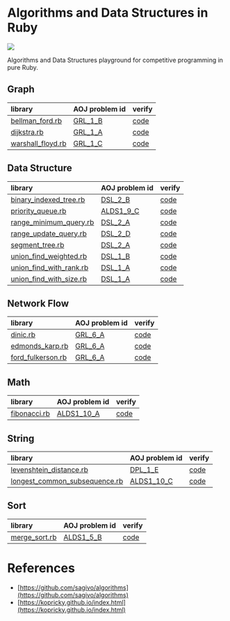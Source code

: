 # Algorithms and Data Structures in Ruby

![](https://github.com/9sako6/ruby-datastructures-algorithms/workflows/verify%20libraries/badge.svg)

Algorithms and Data Structures playground for competitive programming in pure Ruby.
## Graph
| library | AOJ problem id | verify |
| :---- | :---- | :---- |
|[bellman_ford.rb](https://github.com/9sako6/ruby-datastructures-algorithms/blob/master/lib/bellman_ford.rb)|[GRL_1_B](https://onlinejudge.u-aizu.ac.jp/problems/GRL_1_B)|[code](https://github.com/9sako6/ruby-datastructures-algorithms/blob/master/spec/aoj_solver/bellman_ford.rb)|
|[dijkstra.rb](https://github.com/9sako6/ruby-datastructures-algorithms/blob/master/lib/dijkstra.rb)|[GRL_1_A](https://onlinejudge.u-aizu.ac.jp/courses/library/5/GRL/1/GRL_1_A)|[code](https://github.com/9sako6/ruby-datastructures-algorithms/blob/master/spec/aoj_solver/dijkstra.rb)|
|[warshall_floyd.rb](https://github.com/9sako6/ruby-datastructures-algorithms/blob/master/lib/warshall_floyd.rb)|[GRL_1_C](https://onlinejudge.u-aizu.ac.jp/courses/library/5/GRL/1/GRL_1_C)|[code](https://github.com/9sako6/ruby-datastructures-algorithms/blob/master/spec/aoj_solver/warshall_floyd.rb)|
## Data Structure
| library | AOJ problem id | verify |
| :---- | :---- | :---- |
|[binary_indexed_tree.rb](https://github.com/9sako6/ruby-datastructures-algorithms/blob/master/lib/binary_indexed_tree.rb)|[DSL_2_B](https://onlinejudge.u-aizu.ac.jp/problems/DSL_2_B)|[code](https://github.com/9sako6/ruby-datastructures-algorithms/blob/master/spec/aoj_solver/binary_indexed_tree.rb)|
|[priority_queue.rb](https://github.com/9sako6/ruby-datastructures-algorithms/blob/master/lib/priority_queue.rb)|[ALDS1_9_C](https://onlinejudge.u-aizu.ac.jp/problems/ALDS1_9_C)|[code](https://github.com/9sako6/ruby-datastructures-algorithms/blob/master/spec/aoj_solver/priority_queue.rb)|
|[range_minimum_query.rb](https://github.com/9sako6/ruby-datastructures-algorithms/blob/master/lib/range_minimum_query.rb)|[DSL_2_A](https://onlinejudge.u-aizu.ac.jp/courses/library/3/DSL/1/DSL_2_A)|[code](https://github.com/9sako6/ruby-datastructures-algorithms/blob/master/spec/aoj_solver/range_minimum_query.rb)|
|[range_update_query.rb](https://github.com/9sako6/ruby-datastructures-algorithms/blob/master/lib/range_update_query.rb)|[DSL_2_D](https://onlinejudge.u-aizu.ac.jp/courses/library/3/DSL/1/DSL_2_D)|[code](https://github.com/9sako6/ruby-datastructures-algorithms/blob/master/spec/aoj_solver/range_update_query.rb)|
|[segment_tree.rb](https://github.com/9sako6/ruby-datastructures-algorithms/blob/master/lib/segment_tree.rb)|[DSL_2_A](https://onlinejudge.u-aizu.ac.jp/courses/library/3/DSL/1/DSL_2_A)|[code](https://github.com/9sako6/ruby-datastructures-algorithms/blob/master/spec/aoj_solver/segment_tree.rb)|
|[union_find_weighted.rb](https://github.com/9sako6/ruby-datastructures-algorithms/blob/master/lib/union_find_weighted.rb)|[DSL_1_B](https://onlinejudge.u-aizu.ac.jp/courses/library/3/DSL/1/DSL_1_B)|[code](https://github.com/9sako6/ruby-datastructures-algorithms/blob/master/spec/aoj_solver/union_find_weighted.rb)|
|[union_find_with_rank.rb](https://github.com/9sako6/ruby-datastructures-algorithms/blob/master/lib/union_find_with_rank.rb)|[DSL_1_A](https://onlinejudge.u-aizu.ac.jp/courses/library/3/DSL/1/DSL_1_A)|[code](https://github.com/9sako6/ruby-datastructures-algorithms/blob/master/spec/aoj_solver/union_find_with_rank.rb)|
|[union_find_with_size.rb](https://github.com/9sako6/ruby-datastructures-algorithms/blob/master/lib/union_find_with_size.rb)|[DSL_1_A](https://onlinejudge.u-aizu.ac.jp/courses/library/3/DSL/1/DSL_1_A)|[code](https://github.com/9sako6/ruby-datastructures-algorithms/blob/master/spec/aoj_solver/union_find_with_size.rb)|
## Network Flow
| library | AOJ problem id | verify |
| :---- | :---- | :---- |
|[dinic.rb](https://github.com/9sako6/ruby-datastructures-algorithms/blob/master/lib/dinic.rb)|[GRL_6_A](https://onlinejudge.u-aizu.ac.jp/problems/GRL_6_A)|[code](https://github.com/9sako6/ruby-datastructures-algorithms/blob/master/spec/aoj_solver/dinic.rb)|
|[edmonds_karp.rb](https://github.com/9sako6/ruby-datastructures-algorithms/blob/master/lib/edmonds_karp.rb)|[GRL_6_A](https://onlinejudge.u-aizu.ac.jp/problems/GRL_6_A)|[code](https://github.com/9sako6/ruby-datastructures-algorithms/blob/master/spec/aoj_solver/edmonds_karp.rb)|
|[ford_fulkerson.rb](https://github.com/9sako6/ruby-datastructures-algorithms/blob/master/lib/ford_fulkerson.rb)|[GRL_6_A](https://onlinejudge.u-aizu.ac.jp/problems/GRL_6_A)|[code](https://github.com/9sako6/ruby-datastructures-algorithms/blob/master/spec/aoj_solver/ford_fulkerson.rb)|
## Math
| library | AOJ problem id | verify |
| :---- | :---- | :---- |
|[fibonacci.rb](https://github.com/9sako6/ruby-datastructures-algorithms/blob/master/lib/fibonacci.rb)|[ALDS1_10_A](https://onlinejudge.u-aizu.ac.jp/problems/ALDS1_10_A)|[code](https://github.com/9sako6/ruby-datastructures-algorithms/blob/master/spec/aoj_solver/fibonacci.rb)|
## String
| library | AOJ problem id | verify |
| :---- | :---- | :---- |
|[levenshtein_distance.rb](https://github.com/9sako6/ruby-datastructures-algorithms/blob/master/lib/levenshtein_distance.rb)|[DPL_1_E](https://onlinejudge.u-aizu.ac.jp/courses/library/7/DPL/1/DPL_1_E)|[code](https://github.com/9sako6/ruby-datastructures-algorithms/blob/master/spec/aoj_solver/levenshtein_distance.rb)|
|[longest_common_subsequence.rb](https://github.com/9sako6/ruby-datastructures-algorithms/blob/master/lib/longest_common_subsequence.rb)|[ALDS1_10_C](https://onlinejudge.u-aizu.ac.jp/courses/lesson/1/ALDS1/all/ALDS1_10_C)|[code](https://github.com/9sako6/ruby-datastructures-algorithms/blob/master/spec/aoj_solver/longest_common_subsequence.rb)|
## Sort
| library | AOJ problem id | verify |
| :---- | :---- | :---- |
|[merge_sort.rb](https://github.com/9sako6/ruby-datastructures-algorithms/blob/master/lib/merge_sort.rb)|[ALDS1_5_B](https://onlinejudge.u-aizu.ac.jp/courses/lesson/1/ALDS1/5/ALDS1_5_B)|[code](https://github.com/9sako6/ruby-datastructures-algorithms/blob/master/spec/aoj_solver/merge_sort.rb)|
# References
- [https://github.com/sagivo/algorithms](https://github.com/sagivo/algorithms)
- [https://kopricky.github.io/index.html](https://kopricky.github.io/index.html)
